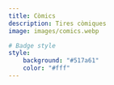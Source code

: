 ```yaml
---
title: Còmics
description: Tires còmiques
image: images/comics.webp

# Badge style
style:
    background: "#517a61"
    color: "#fff"
---
```


